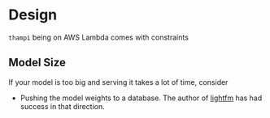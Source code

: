 # Design
`thampi` being on AWS Lambda comes with constraints

## Model Size

If your model is too big and serving it takes a lot of time, consider
    
   * Pushing the model weights to a database. The author of [lightfm](https://github.com/lyst/lightfm) has had success in that direction.      